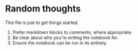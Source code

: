 # Random thoughts
This file is just to get things started.  

1. Prefer markdown blocks to comments, where appropriate.
1. Be clear about who you're writing the notebook for.
1. Ensure the notebook can be run in its entirety.
